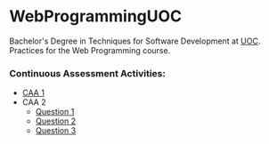 # WebProgrammingUOC
Bachelor's Degree in Techniques for Software Development at <a href="https://github.com/UOC/">UOC</a>.\
Practices for the Web Programming course.

### Continuous Assessment Activities:
- <a href="https://github.com/juanmafe/WebProgrammingUOC/tree/main/CAA1">CAA 1</a>
- CAA 2
  - <a href="https://github.com/juanmafe/WebProgrammingUOC/tree/main/CAA2/question1">Question 1</a>
  - <a href="https://github.com/juanmafe/WebProgrammingUOC/tree/main/CAA2/question2">Question 2</a>
  - <a href="https://github.com/juanmafe/WebProgrammingUOC/tree/main/CAA2/question3">Question 3</a>


